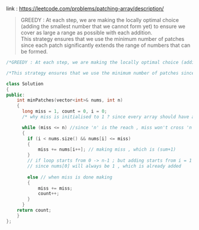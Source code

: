 link : https://leetcode.com/problems/patching-array/description/   

> GREEDY : At each step, we are making the locally optimal choice (adding the smallest number that we cannot form yet) to ensure we cover as large a range as possible with each addition.   
> This strategy ensures that we use the minimum number of patches since each patch significantly extends the range of numbers that can be formed.


``` cpp
/*GREEDY : At each step, we are making the locally optimal choice (adding the smallest number that we cannot form yet) to ensure we cover as large a range as possible with each addition.*/

/*This strategy ensures that we use the minimum number of patches since each patch significantly extends the range of numbers that can be formed.*/

class Solution 
{
public:
    int minPatches(vector<int>& nums, int n) 
    {
      long miss = 1, count = 0, i = 0;
      /* why miss is initialised to 1 ? since every array should have a '1' in the first element or it won't be possible to make 1*/      

      while (miss <= n) //since 'n' is the reach , miss won't cross 'n'
      {
        if (i < nums.size() && nums[i] <= miss) 
        {
            miss += nums[i++]; // making miss , which is (sum+1)
        } 
        // if loop starts from 0 -> n-1 ; but adding starts from i = 1
        // since nums[0] will always be 1 , which is already added 
        
        else // when miss is done making
        {
            miss += miss;
            count++;
        }
      }
    return count;
    }
};

```
